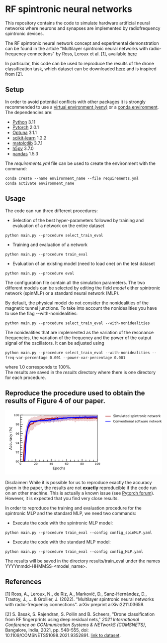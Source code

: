 # RF spintronic neural networks
This repository contains the code to simulate hardware artificial neural networks where neurons and synapses are implemented by radiofrequency spintronic devices. 

The RF spintronic neural network concept and experimental demonstration can be found in the article "Multilayer spintronic neural networks with radio-frequency connections" by Ross, Leroux et al. [1], available [here](https://arxiv.org/abs/2211.03659)

In particular, this code can be used to reproduce the results of the drone classification task, which dataset can be downloaded [here](https://zenodo.org/record/7646236#.Y-4QbBOZOqU) and is inspired from [2].

## Setup  
In order to avoid potential conflicts with other packages it is strongly recommended to use a [virtual environment (venv)](https://docs.python.org/3/tutorial/venv.html) or a [conda environment](https://docs.conda.io/projects/conda/en/latest/user-guide/tasks/manage-environments.html).
The dependencies are:
- [Python](https://www.python.org/) 3.11
- [Pytorch](https://pytorch.org/) 2.0.1
- [Optuna](https://optuna.org/) 3.1.1
- [scikit-learn](https://scikit-learn.org/stable/index.html) 1.2.2
- [matplotlib](https://matplotlib.org/) 3.7.1
- [h5py](https://docs.h5py.org/en/latest/build.html) 3.7.0
- [pandas](https://pandas.pydata.org/) 1.5.3

The *requirements.yml* file can be used to create the environment with the command:

```
conda create --name environment_name --file requirements.yml
conda activate environment_name
```

## Usage
The code can run three different procedures:  
- Selection of the best hyper-parameters followed by training and evaluation of a network on the entire dataset  
```  
python main.py --procedure select_train_eval  
```  
- Training and evaluation of a network  
```  
python main.py --procedure train_eval  
```  
- Evaluation of an existing model (need to load one) on the test dataset
```  
python main.py --procedure eval  
```  
  
The configuration file contain all the simulation parameters. The two different models can be selected by editing the field *model* either spintronic network (spinMLP) or a standard neural network (MLP).  
  
By default, the physical model do not consider the nonidealities of the magnetic tunnel junctions. To take into account the nonidealities you have to use the flag --with-nonidealities:  
  
```  
python main.py --procedure select_train_eval --with-nonidealities
```  
  
The nonidealities that are implemented as the variation of the resonance frequencies, the variation of the frequency and the power of the output signal of the oscillators. It can be adjusted using  
  
```  
python main.py --procedure select_train_eval --with-nonidealities --freq-var-percentage 0.001 --power-var-percentage 0.001  
```  
where 1.0 corresponds to 100%.  
The results are saved in the *results* directory where there is one directory for each procedure.  
  
## Reproduce the procedure used to obtain the results of Figure 4 of our paper.  

![fig4b](./fig4b_accuracy_comparison.png)
  
Disclaimer: While it is possible for us to reproduce exactly the accuracy given in the paper, the results are not **exactly** reproducible if the code run on an other machine. This is actually a known issue (see [Pytorch forum](https://discuss.pytorch.org/t/reproducibility-over-different-machines/63047)). However, it is expected that you find very close results.  
  
In order to reproduce the training and evaluation procedure for the spintronic MLP and the standard MLP, we need two commands:  
- Execute the code with the spintronic MLP model:  
```  
python main.py --procedure train_eval --config config_spinMLP.yaml
```  
  
- Execute the code with the standard MLP model:  
```  
python main.py --procedure train_eval --config config_MLP.yaml  
```  
  
The results will be saved in the directory results/train_eval under the names YYYYmmdd-HHMMSS-<model_name>.  
  
## References  
[1] Ross, A., Leroux, N., de Riz, A., Marković, D., Sanz-Hernández, D., Trastoy, J., ... & Grollier, J. (2022). "Multilayer spintronic neural networks with radio-frequency connections". arXiv preprint arXiv:2211.03659.

[2] S. Basak, S. Rajendran, S. Pollin and B. Scheers, "Drone classification from RF fingerprints using deep residual nets," _2021 International Conference on COMmunication Systems & NETworkS (COMSNETS)_, Bangalore, India, 2021, pp. 548-555, doi: 10.1109/COMSNETS51098.2021.9352891.
[link to dataset](https://github.com/sanjoy-basak/dronesignals).  
